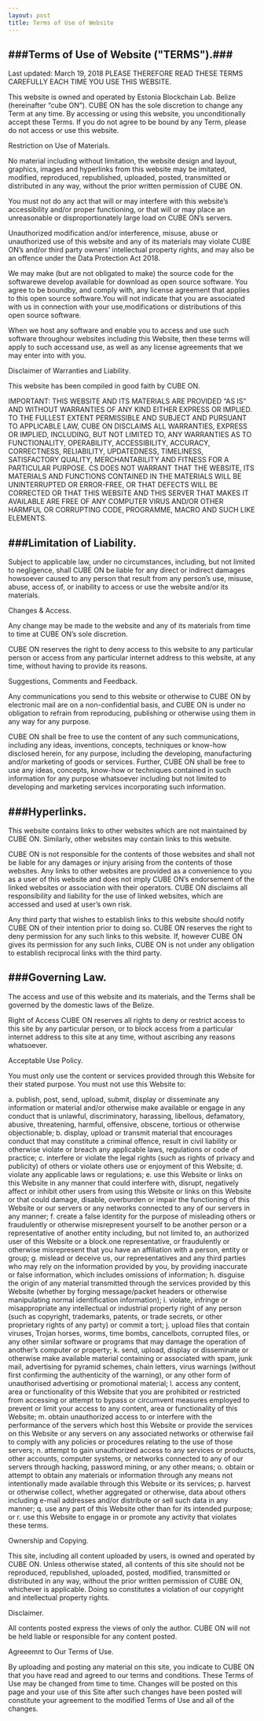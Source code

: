 ```yaml
---
layout: post
title: Terms of Use of Website
---
```


###Terms of Use of Website ("TERMS").###
-
Last updated: March 19, 2018
PLEASE THEREFORE READ THESE TERMS CAREFULLY EACH TIME YOU USE THIS WEBSITE.

This website is owned and operated by Estonia Blockchain Lab. Belize (hereinafter “cube ON”). CUBE ON has the sole discretion to change any Term at any time.
By accessing or using this website, you unconditionally accept these Terms. If you do not agree to be bound by any Term, please do not access or use this website.

Restriction on Use of Materials.

No material including without limitation, the website design and layout, graphics, images and hyperlinks from this website may be imitated, modified, reproduced, republished, uploaded, posted, transmitted or distributed in any way, without the prior written permission of CUBE ON.

You must not do any act that will or may interfere with this website’s accessibility and/or proper functioning, or that will or may place an unreasonable or disproportionately large load on CUBE ON’s servers.

Unauthorized modification and/or interference, misuse, abuse or unauthorized use of this website and any of its materials may violate CUBE ON’s and/or third party owners’ intellectual property rights, and may also be an offence under the Data Protection Act 2018.

We may make (but are not obligated to make) the source code for the softwarewe develop available for download as open source software. You agree to be boundby, and comply with, any license agreement that applies to this open source software.You will not indicate that you are associated with us in connection with your use,modifications or distributions of this open source software.

When we host any software and enable you to access and use such software throughour websites including this Website, then these terms will apply to such accessand use, as well as any license agreements that we may enter into with you.

Disclaimer of Warranties and Liability.

This website has been compiled in good faith by CUBE ON.

IMPORTANT: THIS WEBSITE AND ITS MATERIALS ARE PROVIDED “AS IS” AND WITHOUT WARRANTIES OF ANY KIND EITHER EXPRESS OR IMPLIED. TO THE FULLEST EXTENT PERMISSIBLE AND SUBJECT AND PURSUANT TO APPLICABLE LAW, CUBE ON DISCLAIMS ALL WARRANTIES, EXPRESS OR IMPLIED, INCLUDING, BUT NOT LIMITED TO, ANY WARRANTIES AS TO FUNCTIONALITY, OPERABILITY, ACCESSIBILITY, ACCURACY, CORRECTNESS, RELIABILITY, UPDATEDNESS, TIMELINESS, SATISFACTORY QUALITY, MERCHANTABILITY AND FITNESS FOR A PARTICULAR PURPOSE. CS DOES NOT WARRANT THAT THE WEBSITE, ITS MATERIALS AND FUNCTIONS CONTAINED IN THE MATERIALS WILL BE UNINTERRUPTED OR ERROR-FREE, OR THAT DEFECTS WILL BE CORRECTED OR THAT THIS WEBSITE AND THIS SERVER THAT MAKES IT AVAILABLE ARE FREE OF ANY COMPUTER VIRUS AND/OR OTHER HARMFUL OR CORRUPTING CODE, PROGRAMME, MACRO AND SUCH LIKE ELEMENTS.

###Limitation of Liability.
-
Subject to applicable law, under no circumstances, including, but not limited to negligence, shall CUBE ON be liable for any direct or indirect damages howsoever caused to any person that result from any person’s use, misuse, abuse, access of, or inability to access or use the website and/or its materials.

Changes & Access.

Any change may be made to the website and any of its materials from time to time at CUBE ON’s sole discretion.

CUBE ON reserves the right to deny access to this website to any particular person or access from any particular internet address to this website, at any time, without having to provide its reasons.

Suggestions, Comments and Feedback.

Any communications you send to this website or otherwise to CUBE ON by electronic mail are on a non-confidential basis, and CUBE ON is under no obligation to refrain from reproducing, publishing or otherwise using them in any way for any purpose.

CUBE ON shall be free to use the content of any such communications, including any ideas, inventions, concepts, techniques or know-how disclosed herein, for any purpose, including the developing, manufacturing and/or marketing of goods or services. Further, CUBE ON shall be free to use any ideas, concepts, know-how or techniques contained in such information for any purpose whatsoever including but not limited to developing and marketing services incorporating such information.

###Hyperlinks.
-
This website contains links to other websites which are not maintained by CUBE ON. Similarly, other websites may contain links to this website.

CUBE ON is not responsible for the contents of those websites and shall not be liable for any damages or injury arising from the contents of those websites. Any links to other websites are provided as a convenience to you as a user of this website and does not imply CUBE ON’s endorsement of the linked websites or association with their operators. CUBE ON disclaims all responsibility and liability for the use of linked websites, which are accessed and used at user’s own risk.

Any third party that wishes to establish links to this website should notify CUBE ON of their intention prior to doing so. CUBE ON reserves the right to deny permission for any such links to this website. If, however CUBE ON gives its permission for any such links, CUBE ON is not under any obligation to establish reciprocal links with the third party.

###Governing Law.
-
The access and use of this website and its materials, and the Terms shall be governed by the domestic laws of the Belize.

Right of Access
CUBE ON reserves all rights to deny or restrict access to this site by any particular person, or to block access from a particular internet address to this site at any time, without ascribing any reasons whatsoever.

Acceptable Use Policy.

You must only use the content or services provided through this Website for their stated purpose. You must not use this Website to:

a. publish, post, send, upload, submit, display or disseminate any information or material and/or otherwise make available or engage in any conduct that is unlawful, discriminatory, harassing, libellous, defamatory, abusive, threatening, harmful, offensive, obscene, tortious or otherwise objectionable; b. display, upload or transmit material that encourages conduct that may constitute a criminal offence, result in civil liability or otherwise violate or breach any applicable laws, regulations or code of practice; c. interfere or violate the legal rights (such as rights of privacy and publicity) of others or violate others use or enjoyment of this Website; d. violate any applicable laws or regulations; e. use this Website or links on this Website in any manner that could interfere with, disrupt, negatively affect or inhibit other users from using this Website or links on this Website or that could damage, disable, overburden or impair the functioning of this Website or our servers or any networks connected to any of our servers in any manner; f. create a false identity for the purpose of misleading others or fraudulently or otherwise misrepresent yourself to be another person or a representative of another entity including, but not limited to, an authorized user of this Website or a block.one representative, or fraudulently or otherwise misrepresent that you have an affiliation with a person, entity or group; g. mislead or deceive us, our representatives and any third parties who may rely on the information provided by you, by providing inaccurate or false information, which includes omissions of information; h. disguise the origin of any material transmitted through the services provided by this Website (whether by forging message/packet headers or otherwise manipulating normal identification information); i. violate, infringe or misappropriate any intellectual or industrial property right of any person (such as copyright, trademarks, patents, or trade secrets, or other proprietary rights of any party) or commit a tort; j. upload files that contain viruses, Trojan horses, worms, time bombs, cancelbots, corrupted files, or any other similar software or programs that may damage the operation of another’s computer or property; k. send, upload, display or disseminate or otherwise make available material containing or associated with spam, junk mail, advertising for pyramid schemes, chain letters, virus warnings (without first confirming the authenticity of the warning), or any other form of unauthorised advertising or promotional material; l. access any content, area or functionality of this Website that you are prohibited or restricted from accessing or attempt to bypass or circumvent measures employed to prevent or limit your access to any content, area or functionality of this Website; m. obtain unauthorized access to or interfere with the performance of the servers which host this Website or provide the services on this Website or any servers on any associated networks or otherwise fail to comply with any policies or procedures relating to the use of those servers; n. attempt to gain unauthorized access to any services or products, other accounts, computer systems, or networks connected to any of our servers through hacking, password mining, or any other means; o. obtain or attempt to obtain any materials or information through any means not intentionally made available through this Website or its services; p. harvest or otherwise collect, whether aggregated or otherwise, data about others including e-mail addresses and/or distribute or sell such data in any manner; q. use any part of this Website other than for its intended purpose; or r. 
use this Website to engage in or promote any activity that violates these terms.

Ownership and Copying.

This site, including all content uploaded by users, is owned and operated by CUBE ON. Unless otherwise stated, all contents of this site should not be reproduced, republished, uploaded, posted, modified, transmitted or distributed in any way, without the prior written permission of CUBE ON, whichever is applicable. Doing so constitutes a violation of our copyright and intellectual property rights.

Disclaimer.

All contents posted express the views of only the author. CUBE ON will not be held liable or responsible for any content posted.

Agreeemnt to Our Terms of Use.

By uploading and posting any material on this site, you indicate to CUBE ON that you have read and agreed to our terms and conditions. These Terms of Use may be changed from time to time. Changes will be posted on this page and your use of this Site after such changes have been posted will constitute your agreement to the modified Terms of Use and all of the changes.
